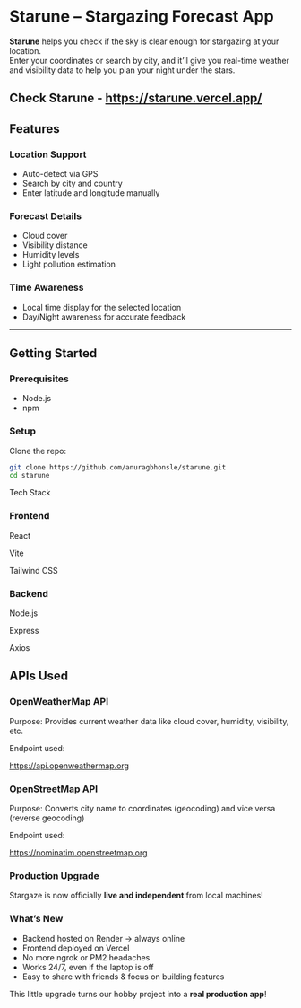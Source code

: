 # Starune – Stargazing Forecast App

**Starune** helps you check if the sky is clear enough for stargazing at your location.  
Enter your coordinates or search by city, and it’ll give you real-time weather and visibility data to help you plan your night under the stars.

## Check Starune - https://starune.vercel.app/

## Features

### Location Support

- Auto-detect via GPS
- Search by city and country
- Enter latitude and longitude manually

### Forecast Details

- Cloud cover
- Visibility distance
- Humidity levels
- Light pollution estimation

### Time Awareness

- Local time display for the selected location
- Day/Night awareness for accurate feedback

---

## Getting Started

### Prerequisites

- Node.js
- npm

### Setup

Clone the repo:

```bash
git clone https://github.com/anuragbhonsle/starune.git
cd starune
```

Tech Stack

### Frontend

React

Vite

Tailwind CSS

### Backend

Node.js

Express

Axios

## APIs Used

### OpenWeatherMap API

Purpose: Provides current weather data like cloud cover, humidity, visibility, etc.

Endpoint used:

https://api.openweathermap.org

### OpenStreetMap API

Purpose: Converts city name to coordinates (geocoding) and vice versa (reverse geocoding)

Endpoint used:

https://nominatim.openstreetmap.org

### Production Upgrade

Stargaze is now officially **live and independent** from local machines!

### What’s New

- Backend hosted on Render → always online
- Frontend deployed on Vercel
- No more ngrok or PM2 headaches
- Works 24/7, even if the laptop is off
- Easy to share with friends & focus on building features

This little upgrade turns our hobby project into a **real production app**!
